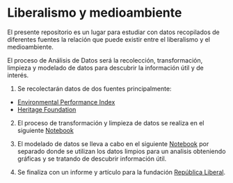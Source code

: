 # Liberalismo y medioambiente

El presente repositorio es un lugar para estudiar con datos recopilados de diferentes fuentes la relación que puede existir entre el liberalismo y el medioambiente.

El proceso de Análisis de Datos será la recolección, transformación, limpieza y modelado de datos para descubrir la información útil y de interés.

1. Se recolectarán datos de dos fuentes principalmente:

- [Environmental Performance Index](https://epi.yale.edu/)
- [Heritage Foundation](https://www.heritage.org/)

2. El proceso de transformación y limpieza de datos se realiza en el siguiente [Notebook](https://github.com/francomanca93/liberalismo-y-medioambiente/blob/master/Notebooks/1_Extraccion_y_limpieza_de_datos.ipynb)

3. El modelado de datos se lleva a cabo en el siguiente [Notebook]() por separado donde se utilizan los datos limpios para un analisis obteniendo gráficas y se tratando de descubrir información útil.

4. Se finaliza con un informe y artículo para la fundación [República Liberal](https://republicaliberal.org/).